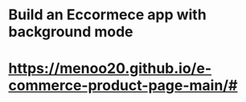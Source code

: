 # Build an Eccormece app with background mode

# https://menoo20.github.io/e-commerce-product-page-main/#
